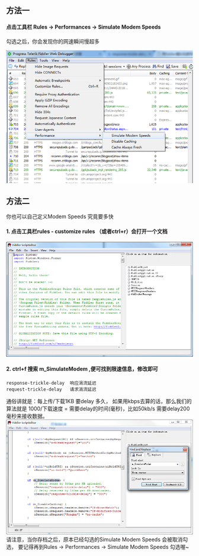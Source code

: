 ## 方法一
#### 点击工具栏 Rules → Performances → Simulate Modem Speeds
勾选之后，你会发现你的网速瞬间慢超多

![](./static/fiddler_1.png)

## 方法二
你也可以自己定义Modem Speeds 究竟要多快
####  1. 点击工具栏rules - customize rules （或者ctrl+r）会打开一个文档

![](./static/fiddler_2.png)

#### 2. ctrl+f 搜索 m_SimulateModem ,便可找到限速信息，修改即可

```
response-trickle-delay  响应涓流延迟
request-trickle-delay   请求涓流延迟
```
通俗讲就是：每上传/下载1KB 要delay 多久，
如果用kbps去算的话，那么我们的算法就是 1000/下载速度 = 需要delay的时间(毫秒)，比如50kb/s  需要delay200毫秒来接收数据。
![](./static/fiddler_3.png)
请注意，当你存档之后，原本已经勾选的Simulate Modem Speeds 会被取消勾选，
要记得再到Rules → Performances → Simulate Modem Speeds 勾选喔~
